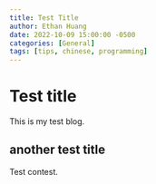 ```yaml
---
title: Test Title
author: Ethan Huang
date: 2022-10-09 15:00:00 -0500
categories: [General]
tags: [tips, chinese, programming]
---
```



# Test title

This is my test blog.

## another test title

Test contest.
